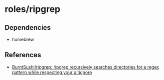 # roles/ripgrep



## Dependencies
- homebrew
 


## References
- [BurntSushi/ripgrep: ripgrep recursively searches directories for a regex pattern while respecting your gitignore](https://github.com/BurntSushi/ripgrep)


